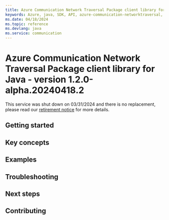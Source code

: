 ```yaml
---
title: Azure Communication Network Traversal Package client library for Java
keywords: Azure, java, SDK, API, azure-communication-networktraversal, communication
ms.date: 04/18/2024
ms.topic: reference
ms.devlang: java
ms.service: communication
---
```

# Azure Communication Network Traversal Package client library for Java - version 1.2.0-alpha.20240418.2 


This service was shut down on 03/31/2024 and there is no replacement, please read our [retirement notice](https://azure.microsoft.com/updates/retirement-notice-azure-communication-services-network-traversal-turn-public-preview-is-retiring/) for more details.

## Getting started
## Key concepts
## Examples
## Troubleshooting
## Next steps
## Contributing
